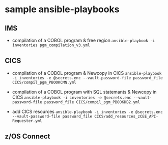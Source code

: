 # sample ansible-playbooks

## IMS

- compilation of a COBOL program & free region
`ansible-playbook -i inventories pgm_compilation_v3.yml`

## CICS

- compilation of a COBOL program & Newcopy in CICS
`ansible-playbook -i inventories -e @secrets.enc --vault-password-file password_file CICS/compil_pgm_PBOOKCMN.yml`

- compilation of a COBOL program with SQL statemants & Newcopy in CICS
`ansible-playbook -i inventories -e @secrets.enc --vault-password-file password_file CICS/compil_pgm_PBOOKDB2.yml`

- add CICS resources
`ansible-playbook -i inventories -e @secrets.enc --vault-password-file password_file CICS/add_resources_zCEE_API-Requester.yml`

## z/OS Connect
